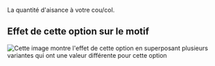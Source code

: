 La quantité d'aisance à votre cou/col.

## Effet de cette option sur le motif

![Cette image montre l'effet de cette option en superposant plusieurs variantes qui ont une valeur différente pour cette option](bent\_collarease\_sample.svg "Effet de cette option sur le motif")
